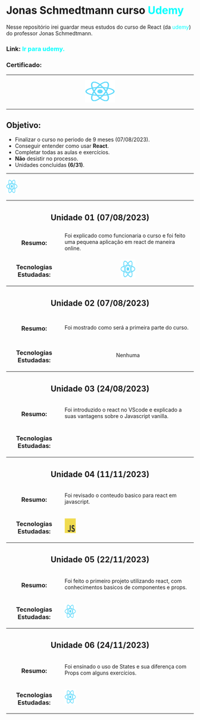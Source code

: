 # Jonas Schmedtmann curso <span style="color: cyan">Udemy</span>
Nesse repositório irei guardar meus estudos do curso de React (da <span style="color: cyan">udemy</span>) do professor Jonas Schmedtmann.

### Link: <a href="https://www.udemy.com/course/the-ultimate-react-course/" target="_blank" style="text-decoration: none; color: cyan;">Ir para udemy.</a>
### Certificado: 

<hr>

<div width = '100%' align='center'>
  <img alt="Gustavo-REACT" height="60" width="80" src="https://raw.githubusercontent.com/devicons/devicon/master/icons/react/react-original.svg">
</div>

<hr>

## Objetivo:
- Finalizar o curso no periodo de 9 meses (07/08/2023). 
- Conseguir entender como usar <strong>React</strong>. 
- Completar todas as aulas e exercícios. 
- <strong>Não</strong> desistir no processo. 
- Unidades concluidas <strong>(6/31)</strong>. 

<hr>
<table align='center'>
  <tr align='center'>
    <th colspan="2"><h2>Unidade 01 (07/08/2023)</h2>
     <tr>
       <td><h3 align='center'>Resumo:</h3>
       <td> Foi explicado como funcionaria o curso e foi feito uma pequena aplicação em react de maneira online.
     </tr>
     <tr>
       <td><h3 align='center'>Tecnologias Estudadas:</h3>
       <td align='center'> <img alt="Gustavo-REACT" height="50" width="40" src="https://raw.githubusercontent.com/devicons/devicon/master/icons/react/react-original.svg">
     </tr>
  </tr>
  
  <tr align='center'>
    <th colspan="2"><h2>Unidade 02 (07/08/2023)</h2>
     <tr>
       <td><h3 align='center'>Resumo:</h3>
       <td> Foi mostrado como será a primeira parte do curso.
     </tr>
     <tr>
       <td><h3 align='center'>Tecnologias Estudadas:</h3>
       <td align='center'> Nenhuma
     </tr>
  </tr>

  <tr align='center'>
    <th colspan="2"><h2>Unidade 03 (24/08/2023)</h2>
     <tr>
       <td><h3 align='center'>Resumo:</h3>
       <td> Foi introduzido o react no VScode e explicado a suas vantagens sobre o Javascript vanilla.
     </tr>
     <tr>
       <td><h3 align='center'>Tecnologias Estudadas:</h3>
     </tr> <img alt="Gustavo-REACT" height="40" width="30" src="https://raw.githubusercontent.com/devicons/devicon/master/icons/react/react-original.svg">
  </tr>


  <tr align='center'>
    <th colspan="2"><h2>Unidade 04 (11/11/2023)</h2>
     <tr>
       <td><h3 align='center'>Resumo:</h3>
       <td> Foi revisado o conteudo basico para react em javascript.
     </tr>
     <tr>
       <td><h3 align='center'>Tecnologias Estudadas:</h3>
       <td> <img alt="Gustavo-JS" height="40" width="30" src="https://raw.githubusercontent.com/devicons/devicon/master/icons/javascript/javascript-original.svg">
     </tr>
  </tr>


  <tr align='center'>
    <th colspan="2"><h2>Unidade 05 (22/11/2023)</h2>
     <tr>
       <td><h3 align='center'>Resumo:</h3>
       <td> Foi feito o primeiro projeto utilizando react, com conhecimentos basicos de componentes e props.
     </tr>
     <tr>
       <td><h3 align='center'>Tecnologias Estudadas:</h3>
       <td> <img alt="Gustavo-JSX" height="40" width="30" src="https://raw.githubusercontent.com/devicons/devicon/master/icons/react/react-original.svg">
     </tr> 
  </tr>


  <tr align='center'>
    <th colspan="2"><h2>Unidade 06 (24/11/2023)</h2>
     <tr>
       <td><h3 align='center'>Resumo:</h3>
       <td> Foi ensinado o uso de States e sua diferença com Props com alguns exercícios.
     </tr>
     <tr>
       <td><h3 align='center'>Tecnologias Estudadas:</h3>
       <td> <img alt="Gustavo-JSX" height="40" width="30" src="https://raw.githubusercontent.com/devicons/devicon/master/icons/react/react-original.svg">
     </tr>
  </tr>

<!-- 
  <tr align='center'>
    <th colspan="2"><h2>Unidade</h2>
     <tr>
       <td><h3 align='center'>Resumo:</h3>
     </tr>
     <tr>
       <td><h3 align='center'>Tecnologias Estudadas:</h3>
     </tr>
  </tr> -->
